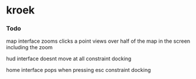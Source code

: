 # kroek

### Todo

map interface
    zooms
    clicks a point
    views over half of the map in the screen including the zoom

hud interface
    doesnt move at all
    constraint docking

home interface
    pops when pressing esc
    constraint docking
